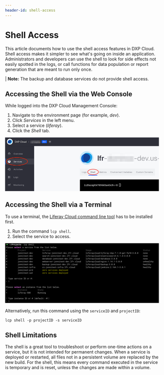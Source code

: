 ```yaml
---
header-id: shell-access
---
```


# Shell Access

This article documents how to use the shell access features in DXP Cloud. Shell access makes it simpler to see what's going on inside an application. Administrators and developers can use the shell to look for side effects not easily spotted in the logs, or call functions for data population or report generation that are meant to run only once.

| **Note:** The backup and database services do not provide shell access.

## Accessing the Shell via the Web Console

While logged into the DXP Cloud Management Console:

1. Navigate to the environment page (for example, _dev_).
1. Click *Services* in the left menu.
1. Select a service (_liferay_).
1. Click the *Shell* tab.

![Figure 1: Access the shell via DXP Cloud's web console.](./shell-access/images/01.png)

## Accessing the Shell via a Terminal

To use a terminal, the [Liferay Cloud command line tool](../10-reference/03-command-line-tool.markdown) has to be installed first.

1. Run the command `lcp shell`.
1. Select the service to access.

![Figure 2: Access the shell via the command line.](./shell-access/images/02.png)

Alternatively, run this command using the `serviceID` and `projectID`:

```shell
lcp shell -p projectID -s serviceID
```

## Shell Limitations

The shell is a great tool to troubleshoot or perform one-time actions on a service, but it is not intended for permanent changes. When a service is deployed or restarted, all files not in a persistent volume are replaced by the new build. For the shell, this means every command executed in the service is temporary and is reset, unless the changes are made within a volume.
